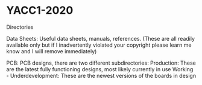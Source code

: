 # YACC1-2020

Directories

Data Sheets:
		Useful data sheets, manuals, references.
			(These are all readily available only but if I inadvertently violated your 		copyright please learn me know and I will remove immediately)

PCB:
		PCB designs, there are two different subdirectories:
			Production: These are the latest fully functioning designs, most likely currently in use
			Working - Underdevelopment: These are the newest versions of the boards in design
